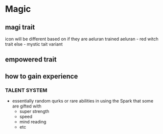 # Magic

## magi trait
icon will be different based on if they are aeluran trained
aeluran - red witch trait
else - mystic tait variant

## empowered trait

## how to gain experience


### TALENT SYSTEM
- essentially random qurks or rare abilities in using the Spark that some are gifted with
    - super strength
    - speed
    - mind reading
    - etc